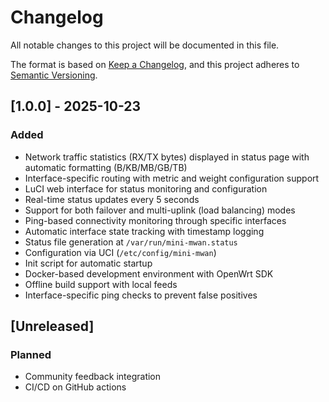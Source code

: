 # Changelog

All notable changes to this project will be documented in this file.

The format is based on [Keep a Changelog](https://keepachangelog.com/en/1.0.0/),
and this project adheres to [Semantic Versioning](https://semver.org/spec/v2.0.0.html).

## [1.0.0] - 2025-10-23

### Added
- Network traffic statistics (RX/TX bytes) displayed in status page with automatic formatting (B/KB/MB/GB/TB)
- Interface-specific routing with metric and weight configuration support
- LuCI web interface for status monitoring and configuration
- Real-time status updates every 5 seconds
- Support for both failover and multi-uplink (load balancing) modes
- Ping-based connectivity monitoring through specific interfaces
- Automatic interface state tracking with timestamp logging
- Status file generation at `/var/run/mini-mwan.status`
- Configuration via UCI (`/etc/config/mini-mwan`)
- Init script for automatic startup
- Docker-based development environment with OpenWrt SDK
- Offline build support with local feeds
- Interface-specific ping checks to prevent false positives

## [Unreleased]

### Planned
- Community feedback integration
- CI/CD on GitHub actions
